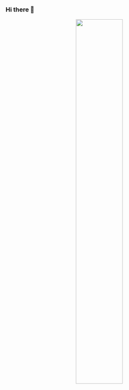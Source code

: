 ### Hi there 👋

<p align="center">

<img width="50%"  src="https://github-readme-stats.vercel.app/api?username=stancld&count_private=true&show_icons=true&include_all_commits=false&hide_border=true&theme=react&hide_title=true" />

</p>
<!--
**stancld/stancld** is a ✨ _special_ ✨ repository because its `README.md` (this file) appears on your GitHub profile.

Here are some ideas to get you started:

- 🔭 I’m currently working on ...
- 🌱 I’m currently learning ...
- 👯 I’m looking to collaborate on ...
- 🤔 I’m looking for help with ...
- 💬 Ask me about ...
- 📫 How to reach me: ...
- 😄 Pronouns: ...
- ⚡ Fun fact: ...
-->
